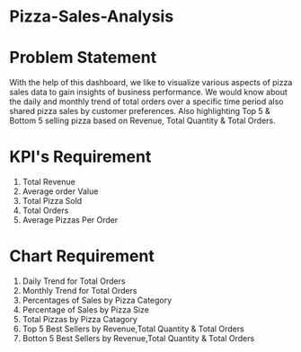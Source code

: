 # Pizza-Sales-Analysis
# Problem Statement
With the help of this dashboard, we like to visualize various aspects of pizza sales data to gain insights of business performance. 
We would know about the daily and monthly trend of total orders over a specific time period also shared pizza sales by customer preferences.
Also highlighting Top 5 & Bottom 5 selling pizza based on Revenue, Total Quantity & Total Orders.

# KPI's Requirement
1. Total Revenue
2. Average order Value
3. Total Pizza Sold
4. Total Orders
5. Average Pizzas Per Order

# Chart Requirement
1. Daily Trend for Total Orders
2. Monthly Trend for Total Orders
3. Percentages of Sales by Pizza Category
4. Percentage of Sales by Pizza Size
5. Total Pizzas by Pizza Catagory
6. Top 5 Best Sellers by Revenue,Total Quantity & Total Orders
7. Botton 5 Best Sellers by Revenue,Total Quantity & Total Orders
